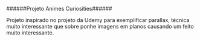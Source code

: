 ######Projeto Animes Curiosities######

Projeto inspirado no projeto da Udemy para exemplificar parallax, técnica muito interessante que sobre ponhe imagens em planos causando um feito muito interessante.